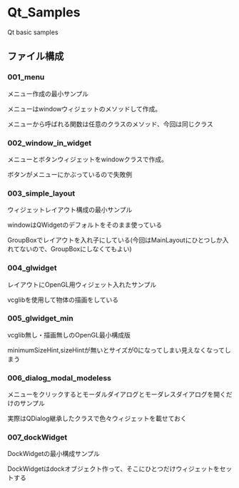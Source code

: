# Qt_Samples
Qt basic samples

## ファイル構成

### 001_menu

メニュー作成の最小サンプル

メニューはwindowウィジェットのメソッドして作成。

メニューから呼ばれる関数は任意のクラスのメソッド、今回は同じクラス

### 002_window_in_widget

メニューとボタンウィジェットをwindowクラスで作成。

ボタンがメニューにかぶっているので失敗例

### 003_simple_layout

ウィジェットレイアウト構成の最小サンプル

windowはQWidgetのデフォルトをそのまま使っている

GroupBoxでレイアウトを入れ子にしている(今回はMainLayoutにひとつしか入れてないので、GroupBoxにしなくてもよい)

### 004_glwidget

レイアウトにOpenGL用ウィジェット入れたサンプル

vcglibを使用して物体の描画をしている

### 005_glwidget_min

vcglib無し・描画無しのOpenGL最小構成版

minimumSizeHint,sizeHintが無いとサイズが0になってしまい見えなくなってしまう

### 006_dialog_modal_modeless

メニューをクリックするとモーダルダイアログとモーダレスダイアログを開くだけのサンプル

実際はQDialog継承したクラスで色々ウィジェットを載せておく

### 007_dockWidget

DockWidgetの最小構成サンプル

DockWidgetはdockオブジェクト作って、そこにひとつだけウィジェットをセットする





